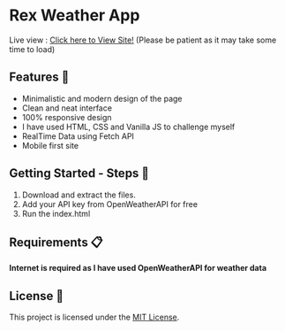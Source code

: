 <h1> Rex Weather App</h1>

Live view : <a href="https://ndr4szqanmqia47zanlvcq.on.drv.tw/Rex%20Weather%20App/">Click here to View Site!</a> (Please be patient as it may take some time to load)
<h2>Features 🚀</h2>

<ul>
  <li>Minimalistic and modern design of the page</li>
  <li>Clean and neat interface</li>
  <li>100% responsive design</li>
  <li>I have used HTML, CSS and Vanilla JS to challenge myself</li>
  <li>RealTime Data using Fetch API</li>
  <li>Mobile first site</li>
</ul>

<h2>Getting Started - Steps 📲</h2>

<ol>
  <li> Download and extract the files.</li>
  <li> Add your API key from OpenWeatherAPI for free</li>
  <li> Run the index.html</li>
</ol>

<h2>Requirements 📋</h2>

<p><strong>Internet is required as I have used OpenWeatherAPI for weather data</strong></p>

<h2>License 📜</h2>

<p>This project is licensed under the <a href="LICENSE">MIT License</a>.</p>
